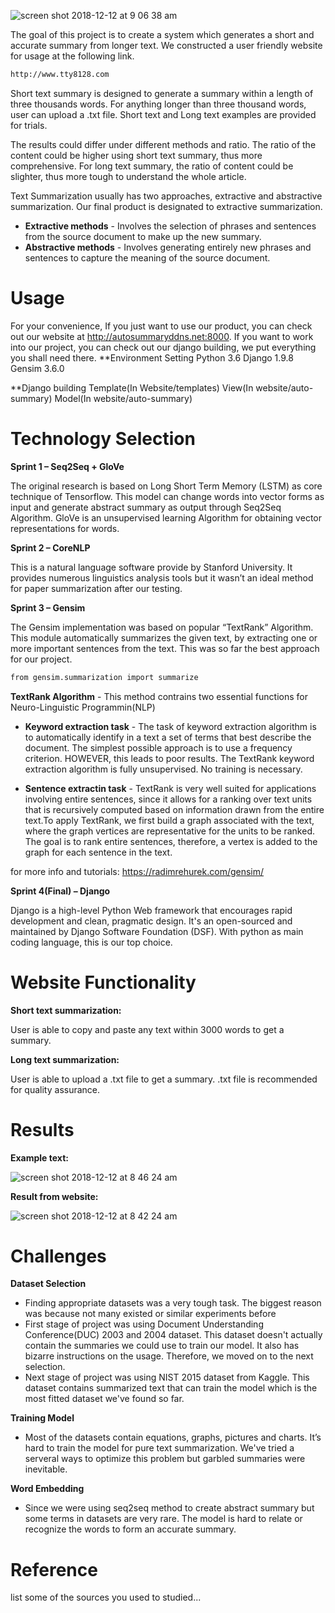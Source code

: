 ![screen shot 2018-12-12 at 9 06 38 am](https://user-images.githubusercontent.com/43394154/49874750-503c3680-fded-11e8-9984-1f951e95dba7.png)

The goal of this project is to create a system which generates a short and accurate summary from longer text. We constructed a user friendly website for usage at the following link.
```bash
http://www.tty8128.com
```
Short text summary is designed to generate a summary within a length of three thousands words. For anything longer than three thousand words, user can upload a .txt file. Short text and Long text examples are provided for trials. 

The results could differ under different methods and ratio. The ratio of the content could be higher using short text summary, thus more comprehensive. For long text summary, the ratio of content could be slighter, thus more tough to understand the whole article. 

Text Summarization usually has two approaches, extractive and abstractive summarization. Our final product is designated to extractive summarization. 
 * **Extractive methods** - Involves the selection of phrases and sentences from the source document to make up the new summary.
 * **Abstractive methods** - Involves generating entirely new phrases and sentences to capture the meaning of the source document.

Usage
================
For your convenience, If you just want to use our product, you can check out our website at http://autosummaryddns.net:8000.
If you want to work into our project, you can check out our django building, we put everything you shall need there.
**Environment Setting
Python 3.6
Django 1.9.8
Gensim 3.6.0

**Django building
Template(In Website/templates)
View(In website/auto-summary)
Model(In website/auto-summary)


Technology Selection
================
**Sprint 1 – Seq2Seq + GloVe**

The original research is based on Long Short Term Memory (LSTM) as core technique of  Tensorflow. This model can change words into vector forms as input and generate abstract summary as output through Seq2Seq Algorithm. GloVe is an unsupervised learning Algorithm for obtaining vector representations for words. 

**Sprint 2 – CoreNLP**

This is a natural language software provide by Stanford University. It provides numerous linguistics analysis tools but it wasn’t an ideal method for paper summarization after our testing.

**Sprint 3 – Gensim**

The Gensim implementation was based on popular “TextRank” Algorithm. This module automatically summarizes the given text, by extracting one or more important sentences from the text. This was so far the best approach for our project.
```bash
from gensim.summarization import summarize
```
 **TextRank Algorithm** - This method contrains two essential functions for Neuro-Linguistic Programmin(NLP)
 
 * **Keyword extraction task** - The task of keyword extraction algorithm is to automatically identify in a text a set of terms that best describe the document. The simplest possible approach is to use a frequency criterion. HOWEVER, this leads to poor results. The TextRank keyword extraction algorithm is fully unsupervised. No training is necessary.
 
 * **Sentence extractin task** - TextRank is very well suited for applications involving entire sentences, since it allows for a ranking over text units that is recursively computed based on information drawn from the entire text.To apply TextRank, we first build a graph associated with the text, where the graph vertices are representative for the units to be ranked. The goal is to rank entire sentences, therefore, a vertex is added to the graph for each sentence in the text.
 
for more info and tutorials: https://radimrehurek.com/gensim/

**Sprint 4(Final) – Django**

Django is a high-level Python Web framework that encourages rapid development and clean, pragmatic design. It's an open-sourced and maintained by Django Software Foundation (DSF). With python as main coding language, this is our top choice. 

Website Functionality
================
**Short text summarization:**

User is able to copy and paste any text within 3000 words to get a summary. 

**Long text summarization:**

User is able to upload a .txt file to get a summary. .txt file is recommended for quality assurance.

Results
================
**Example text:**

![screen shot 2018-12-12 at 8 46 24 am](https://user-images.githubusercontent.com/43394154/49873733-99d75200-fdea-11e8-96bb-6b1a4182427f.png)


**Result from website:**

![screen shot 2018-12-12 at 8 42 24 am](https://user-images.githubusercontent.com/43394154/49873824-cd19e100-fdea-11e8-9e8d-ff46a7f73ad1.png)

Challenges
================
**Dataset Selection**

  * Finding appropriate datasets was a very tough task. The biggest reason was because not many existed or similar experiments before
  * First stage of project was using Document Understanding Conference(DUC) 2003 and 2004 dataset. This dataset doesn't actually contain the summaries we could use to train our model. It also has bizarre instructions on the usage. Therefore, we moved on to the next selection. 
  * Next stage of project was using NIST 2015 dataset from Kaggle. This dataset contains summarized text that can train the model which is the most fitted dataset we've found so far. 

**Training Model**

  * Most of the datasets contain equations, graphs, pictures and charts. It’s hard to train the model for pure text summarization. We've tried a serveral ways to optimize this problem but garbled summaries were inevitable.
  
**Word Embedding**

  * Since we were using seq2seq method to create abstract summary but some terms in datasets are very rare. The model is hard to relate or recognize the words to form an accurate summary. 

Reference
================
list some of the sources you used to studied...
